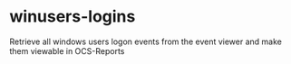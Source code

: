# winusers-logins
Retrieve all windows users logon events from the event viewer and make them viewable in OCS-Reports
